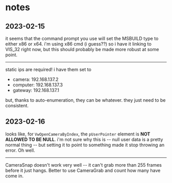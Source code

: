 notes
=====

2023-02-15
----------

it seems that the command prompt you use will set the MSBUILD type to either x86 or x64.
i'm using x86 cmd (i guess??) so i have it linking to VIS_32 right now, but this should
probably be made more robust at some point.

---


static ips are required! i have them set to

  * camera: 192.168.137.2
  * computer: 192.168.137.3
  * gateway: 192.168.137.1

but, thanks to auto-enumeration, they can be whatever. they just need to be consistent.


2023-02-16
----------

looks like, for `VwOpenCameraByIndex`, the `pUserPointer` element is **NOT ALLOWED TO BE NULL**.
i'm not sure why this is -- null user data is a pretty normal thing -- but setting it to point
to something made it stop throwing an error. Oh well.

---

CameraSnap doesn't work very well -- it can't grab more than 255 frames before it just hangs. Better to use
CameraGrab and count how many have come in.
